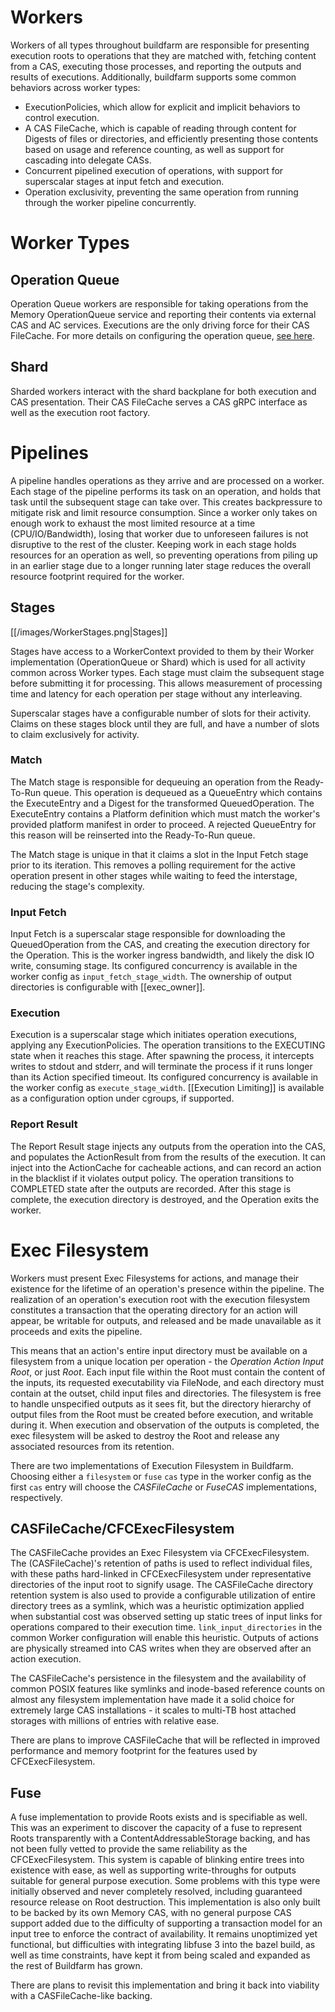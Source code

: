 # Workers

Workers of all types throughout buildfarm are responsible for presenting execution roots to operations that they are matched with, fetching content from a CAS, executing those processes, and reporting the outputs and results of executions. Additionally, buildfarm supports some common behaviors across worker types:

* ExecutionPolicies, which allow for explicit and implicit behaviors to control execution.
* A CAS FileCache, which is capable of reading through content for Digests of files or directories, and efficiently presenting those contents based on usage and reference counting, as well as support for cascading into delegate CASs.
* Concurrent pipelined execution of operations, with support for superscalar stages at input fetch and execution.
* Operation exclusivity, preventing the same operation from running through the worker pipeline concurrently.

# Worker Types

## Operation Queue

Operation Queue workers are responsible for taking operations from the Memory OperationQueue service and reporting their contents via external CAS and AC services. Executions are the only driving force for their CAS FileCache. For more details on configuring the operation queue, [see here](https://github.com/bazelbuild/bazel-buildfarm/wiki/Operation-Queue).

## Shard

Sharded workers interact with the shard backplane for both execution and CAS presentation. Their CAS FileCache serves a CAS gRPC interface as well as the execution root factory.

# Pipelines

A pipeline handles operations as they arrive and are processed on a worker. Each stage of the pipeline performs its task on an operation, and holds that task until the subsequent stage can take over. This creates backpressure to mitigate risk and limit resource consumption. Since a worker only takes on enough work to exhaust the most limited resource at a time (CPU/IO/Bandwidth), losing that worker due to unforeseen failures is not disruptive to the rest of the cluster. Keeping work in each stage holds resources for an operation as well, so preventing operations from piling up in an earlier stage due to a longer running later stage reduces the overall resource footprint required for the worker.

## Stages

[[/images/WorkerStages.png|Stages]]

Stages have access to a WorkerContext provided to them by their Worker implementation (OperationQueue or Shard) which is used for all activity common across Worker types. Each stage must claim the subsequent stage before submitting it for processing. This allows measurement of processing time and latency for each operation per stage without any interleaving.

Superscalar stages have a configurable number of slots for their activity. Claims on these stages block until they are full, and have a number of slots to claim exclusively for activity.

### Match

The Match stage is responsible for dequeuing an operation from the Ready-To-Run queue. This operation is dequeued as a QueueEntry which contains the ExecuteEntry and a Digest for the transformed QueuedOperation. The ExecuteEntry contains a Platform definition which must match the worker's provided platform manifest in order to proceed. A rejected QueueEntry for this reason will be reinserted into the Ready-To-Run queue.

The Match stage is unique in that it claims a slot in the Input Fetch stage prior to its iteration. This removes a polling requirement for the active operation present in other stages while waiting to feed the interstage, reducing the stage's complexity.

### Input Fetch

Input Fetch is a superscalar stage responsible for downloading the QueuedOperation from the CAS, and creating the execution directory for the Operation. This is the worker ingress bandwidth, and likely the disk IO write, consuming stage. Its configured concurrency is available in the worker config as `input_fetch_stage_width`. The ownership of output directories is configurable with [[exec_owner]].

### Execution

Execution is a superscalar stage which initiates operation executions, applying any ExecutionPolicies. The operation transitions to the EXECUTING state when it reaches this stage. After spawning the process, it intercepts writes to stdout and stderr, and will terminate the process if it runs longer than its Action specified timeout. Its configured concurrency is available in the worker config as `execute_stage_width`. [[Execution Limiting]] is available as a configuration option under cgroups, if supported.

### Report Result

The Report Result stage injects any outputs from the operation into the CAS, and populates the ActionResult from from the results of the execution. It can inject into the ActionCache for cacheable actions, and can record an action in the blacklist if it violates output policy. The operation transitions to COMPLETED state after the outputs are recorded. After this stage is complete, the execution directory is destroyed, and the Operation exits the worker.

# Exec Filesystem

Workers must present Exec Filesystems for actions, and manage their existence for the lifetime of an operation's presence within the pipeline. The realization of an operation's execution root with the execution filesystem constitutes a transaction that the operating directory for an action will appear, be writable for outputs, and released and be made unavailable as it proceeds and exits the pipeline.

This means that an action's entire input directory must be available on a filesystem from a unique location per operation - the _Operation Action Input Root_, or just _Root_. Each input file within the Root must contain the content of the inputs, its requested executability via FileNode, and each directory must contain at the outset, child input files and directories. The filesystem is free to handle unspecified outputs as it sees fit, but the directory hierarchy of output files from the Root must be created before execution, and writable during it. When execution and observation of the outputs is completed, the exec filesystem will be asked to destroy the Root and release any associated resources from its retention.

There are two implementations of Execution Filesystem in Buildfarm. Choosing either a `filesystem` or `fuse` `cas` type in the worker config as the first `cas` entry will choose the _CASFileCache_ or _FuseCAS_ implementations, respectively.

## CASFileCache/CFCExecFilesystem

The CASFileCache provides an Exec Filesystem via CFCExecFilesystem. The (CASFileCache)'s retention of paths is used to reflect individual files, with these paths hard-linked in CFCExecFilesystem under representative directories of the input root to signify usage. The CASFileCache directory retention system is also used to provide a configurable utilization of entire directory trees as a symlink, which was a heuristic optimization applied when substantial cost was observed setting up static trees of input links for operations compared to their execution time. `link_input_directories` in the common Worker configuration will enable this heuristic.
Outputs of actions are physically streamed into CAS writes when they are observed after an action execution.

The CASFileCache's persistence in the filesystem and the availability of common POSIX features like symlinks and inode-based reference counts on almost any filesystem implementation have made it a solid choice for extremely large CAS installations - it scales to multi-TB host attached storages with millions of entries with relative ease.

There are plans to improve CASFileCache that will be reflected in improved performance and memory footprint for the features used by CFCExecFilesystem.

## Fuse

A fuse implementation to provide Roots exists and is specifiable as well. This was an experiment to discover the capacity of a fuse to represent Roots transparently with a ContentAddressableStorage backing, and has not been fully vetted to provide the same reliability as the CFCExecFilesystem. This system is capable of blinking entire trees into existence with ease, as well as supporting write-throughs for outputs suitable for general purpose execution. Some problems with this type were initially observed and never completely resolved, including guaranteed resource release on Root destruction. This implementation is also only built to be backed by its own Memory CAS, with no general purpose CAS support added due to the difficulty of supporting a transaction model for an input tree to enforce the contract of availability. It remains unoptimized yet functional, but difficulties with integrating libfuse 3 into the bazel build, as well as time constraints, have kept it from being scaled and expanded as the rest of Buildfarm has grown.

There are plans to revisit this implementation and bring it back into viability with a CASFileCache-like backing.